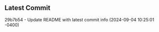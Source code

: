 
## Latest Commit
29b7b54 - Update README with latest commit info (2024-09-04 10:25:01 -0400) <Yunxi-Zhou>
